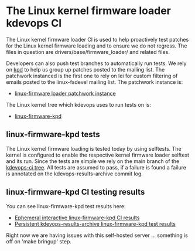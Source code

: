 # The Linux kernel firmware loader kdevops CI

The Linux kernel firmware loader CI is used to help proactively test patches for
the Linux kernel firmware loading and to ensure we do not regress. The
files in question are drivers/base/firmware_loader/ and related files.

Developers can also push test branches to automatically run tests. We rely
on [kpd](https://github.com/facebookincubator/kernel-patches-daemon)
to help us group up patches posted to the mailing list. The patchwork
instanced is the first one to rely on lei for custom filtering of emails
posted to the linux-fsdevel mailing list. The patchwork instance is:

 * [linux-firmware loader patchwork instance](https://patchwork.kernel.org/project/firmware/list/)

The Linux kernel tree which kdevops uses to run tests on is:

  * [linux-firmware-kpd](https://github.com/linux-kdevops/linux-firmware-kpd)

## linux-firmware-kpd tests

The Linux kernel firmware loading is tested today by using selftests. The kernel
is configured to enable the respective kernel firmware loader selftest and its
run. Since the tests are simple we rely on the main branch of the
[kdevops-ci tree](kdevops-ci-tree.md). All tests are assumed to pass,
if a failure is found a failure is annotated on the kdevops-results-archive
commit log.

## linux-firmware-kpd CI testing results

You can see linux-firmware-kpd test results here:

  * [Ephemeral  interactive linux-firmware-kpd CI results](https://github.com/linux-kdevops/linux-firmware-kpd/actions)
  * [Persistent kdevops-results-archive linux-firmware-kpd test results](https://github.com/search?q=repo%3Alinux-kdevops%2Fkdevops-results-archive+is%3Acommit+%22linux-firmware-kpd%3A%22&type=commits)

Right now we are having issues with this self-hosted server ... something
is off on 'make bringup' step.
